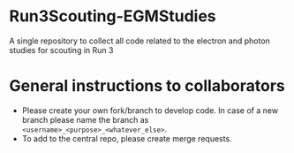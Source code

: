 # Run3Scouting-EGMStudies
A single repository to collect all code related to the electron and photon studies for scouting in Run 3

# General instructions to collaborators
 * Please create your own fork/branch to develop code. In case of a new branch please name the branch as ```<username>_<purpose>_<whatever_else>```.
 * To add to the central repo, please create merge requests.

